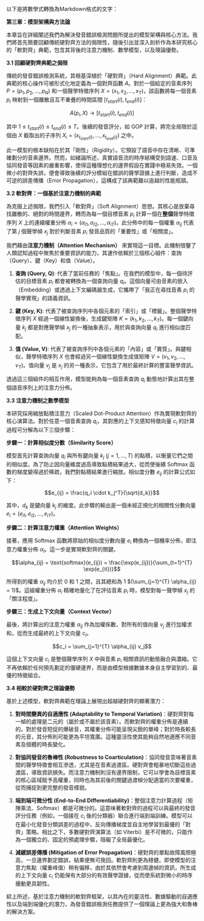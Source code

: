 以下是將數學式轉換為Markdown格式的文字：

**第三章：模型架構與方法論**

本章旨在詳細闡述我們為解決發音錯誤檢測問題所提出的模型架構與核心方法。我們將首先簡要回顧傳統硬對齊方法的侷限性，隨後引出並深入剖析作為本研究核心的「軟對齊」典範，包含其背後的注意力機制、數學模型，以及理論優勢。

**3.1 回顧硬對齊典範之侷限**

傳統的發音錯誤檢測系統，其根基深植於「硬對齊」（Hard Alignment）典範。此典範的核心操作可被形式化地定義為一個對齊函數 $A$。對於一個給定的音素序列 $P=(p_1,p_2,...,p_N)$ 和一個聲學特徵序列 $X=(x_1,x_2,...,x_T)$，該函數將每一個音素 $p_i$ 映射到一個離散且互不重疊的時間區間 $[t_{start}(i),t_{end}(i)]$：

$$A(p_i,X) \rightarrow [t_{start}(i),t_{end}(i)]$$

其中 $1 \leq t_{start}(i) \leq t_{end}(i) \leq T$。後續的發音評分，如 GOP 計算，將完全局限於這個由 $X$ 截取出的子序列 $X_i=(x_{t_{start}(i)},...,x_{t_{end}(i)})$ 之中。

此一模型的根本缺陷在於其「剛性」（Rigidity）。它預設了語音中存在清晰、可準確劃分的音素邊界。然而，如緒論所述，真實語音流的時序結構受到語速、口音及協同發音等因素的嚴重影響，使得這種理想化的邊界假設在實踐中極易失效。一個微小的對齊失誤，便會導致後續的評分模組在錯誤的聲學證據上進行判斷，造成不可逆的誤差傳播（Error Propagation），這構成了該典範難以逾越的性能瓶頸。

**3.2 軟對齊：一個基於注意力機制的典範**

為克服上述侷限，我們引入「軟對齊」（Soft Alignment）思想。其核心是放棄尋找離散的、絕對的時間邊界，轉而為每一個目標音素 $p_i$ 計算一個在**整個**聲學特徵序列 $X$ 上的連續權重分佈 $\alpha_i=(\alpha_{i1},\alpha_{i2},...,\alpha_{iT})$。此分佈中的每一個權重 $\alpha_{ij}$ 代表了第 $j$ 個聲學幀 $x_j$ 對於判斷音素 $p_i$ 發音品質的「重要性」或「相關度」。

我們藉由**注意力機制（Attention Mechanism）** 來實現這一目標。此機制借鑒了人類認知過程中聚焦於重要資訊的能力，其運作依賴於三個核心組件：查詢（Query）、鍵（Key）和值（Value）。

1. **查詢 (Query, Q)**: 代表了當前任務的「焦點」。在我們的模型中，每一個待評估的目標音素 $p_i$ 都會被轉換為一個查詢向量 $q_i$。這個向量可由音素的嵌入（Embedding）或透過上下文編碼器生成，它攜帶了「我正在尋找音素 $p_i$ 的聲學實現」的語義資訊。

2. **鍵 (Key, K)**: 代表了被查詢序列中各個元素的「索引」或「標籤」。整個聲學特徵序列 $X$ 經過一個線性變換後，生成鍵矩陣 $K=(k_1,k_2,...,k_T)$。每一個鍵向量 $k_j$ 都是對應聲學幀 $x_j$ 的一種抽象表示，用於與查詢向量 $q_i$ 進行相似度匹配。

3. **值 (Value, V)**: 代表了被查詢序列中各個元素的「內容」或「實質」。與鍵相似，聲學特徵序列 $X$ 也會經過另一個線性變換生成值矩陣 $V=(v_1,v_2,...,v_T)$。值向量 $v_j$ 是 $x_j$ 的另一種表示，它包含了用於最終計算的豐富聲學資訊。

透過這三個組件的相互作用，模型能夠為每一個音素查詢 $q_i$ 動態地計算出其在整個語音序列上的注意力分佈。

**3.3 注意力機制之數學模型**

本研究採用縮放點積注意力（Scaled Dot-Product Attention）作為實現軟對齊的核心演算法。對於任意一個音素查詢 $q_i$，其對應的上下文感知特徵向量 $c_i$ 的計算過程可分解為以下三個步驟：

**步驟一：計算相似度分數（Similarity Score）**

模型首先計算查詢向量 $q_i$ 與所有鍵向量 $k_j$ $(j=1,...,T)$ 的點積，以衡量它們之間的相似度。為了防止因向量維度過高導致點積結果過大，從而使後續 Softmax 函數的梯度變得過於稀疏，我們對點積結果進行縮放。相似度分數 $e_{ij}$ 的計算公式如下：

$$e_{ij} = \frac{q_i \cdot k_j^T}{\sqrt{d_k}}$$

其中，$d_k$ 是鍵向量 $k_j$ 的維度。此步驟的輸出是一個未經正規化的相關性分數向量 $e_i=(e_{i1},e_{i2},...,e_{iT})$。

**步驟二：計算注意力權重（Attention Weights）**

接著，應用 Softmax 函數將原始的相似度分數向量 $e_i$ 轉換為一個機率分佈，即注意力權重分佈 $\alpha_i$。這一步是實現軟對齊的關鍵。

$$\alpha_{ij} = \text{softmax}(e_{ij}) = \frac{\exp(e_{ij})}{\sum_{t=1}^{T} \exp(e_{it})}$$

所得到的權重 $\alpha_{ij}$ 均介於 0 和 1 之間，且其總和為 1 $(\sum_{j=1}^{T} \alpha_{ij} = 1)$。這組權重分佈 $\alpha_i$ 精確地量化了在評估音素 $p_i$ 時，模型對每一聲學幀 $x_j$ 的「關注程度」。

**步驟三：生成上下文向量（Context Vector）**

最後，將計算出的注意力權重 $\alpha_{ij}$ 作為加權係數，對所有的值向量 $v_j$ 進行加權求和，從而生成最終的上下文向量 $c_i$。

$$c_i = \sum_{j=1}^{T} \alpha_{ij} v_j$$

這個上下文向量 $c_i$ 是整個聲學序列 $X$ 中與音素 $p_i$ 相關資訊的動態融合與濃縮。它不再依賴於任何預先劃定的僵硬邊界，而是由模型根據數據本身自主學習到的、最優的特徵組合。

**3.4 相較於硬對齊之理論優勢**

基於上述模型，軟對齊典範在理論上展現出超越硬對齊的顯著潛力：

1. **對時間變異的自適應性 (Adaptability to Temporal Variation)**：硬對齊對每一幀的處理是二元的（屬於或不屬於該音素）。而軟對齊的權重分佈是連續的。對於發音短促的爆破音，其權重分佈可能呈現尖銳的單峰；對於時長較長的元音，其分佈則可能更為平坦寬廣。這種靈活性使其能夠自然地適應不同音素及個體的時長變化。

2. **對協同發音的魯棒性 (Robustness to Coarticulation)**：協同發音意味著音素間的聲學特徵會相互滲透，尤其是在音素過渡區。硬對齊會粗暴地切斷這些過渡區，導致資訊損失。而注意力機制則沒有邊界限制，它可以學會為目標音素的核心區域賦予高權重，同時也為其前後的關鍵過渡幀分配適當的次要權重，從而捕捉到更完整的發音樣貌。

3. **端到端可微分性 (End-to-End Differentiability)**：整個注意力計算過程（矩陣乘法、Softmax）都是可微分的。這意味著軟對齊的過程可以與最終的發音評分任務（例如，一個接在 $c_i$ 後的分類器）聯合進行端到端訓練。模型可以在最小化發音分類誤差的過程中，反向傳播梯度並自主地學習到最優的「對齊」策略。相比之下，多數硬對齊演算法（如 Viterbi）是不可微的，只能作為一個獨立的、固定的預處理步驟，阻礙了全局最優化。

4. **減緩誤差傳播 (Mitigation of Error Propagation)**：硬對齊的單點故障風險極高，一旦邊界劃定錯誤，結果便無可挽回。軟對齊則更為穩健。即使模型的注意力焦點（權重峰值）稍有偏移，由於其依然會考慮到周邊幀的資訊，所生成的上下文向量 $c_i$ 仍能保有大部分的有效聲學證據，從而使系統對微小的時序擾動更具韌性。

綜上所述，基於注意力機制的軟對齊框架，以其內在的靈活性、數據驅動的自適應性以及端到端優化的潛力，為發音錯誤檢測任務提供了一個理論上更為強大和魯棒的解決方案。